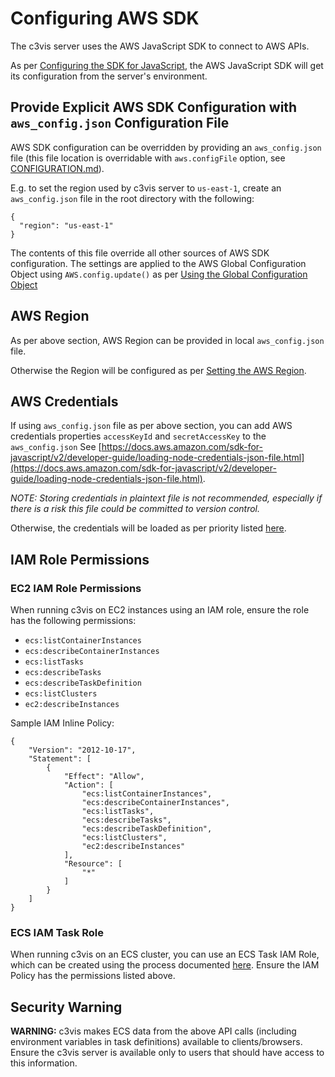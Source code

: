 # Configuring AWS SDK

The c3vis server uses the AWS JavaScript SDK to connect to AWS APIs.

As per [Configuring the SDK for JavaScript](https://docs.aws.amazon.com/sdk-for-javascript/v2/developer-guide/configuring-the-jssdk.html), the AWS JavaScript SDK will get its configuration from the server's environment.

## Provide Explicit AWS SDK Configuration with `aws_config.json` Configuration File

AWS SDK configuration can be overridden by providing an `aws_config.json` file (this file location is overridable with `aws.configFile` option, see [CONFIGURATION.md](CONFIGURATION.md)).

E.g. to set the region used by c3vis server to `us-east-1`, create an `aws_config.json` file in the root directory with the following:

```
{
  "region": "us-east-1"
}
```

The contents of this file override all other sources of AWS SDK configuration.
The settings are applied to the AWS Global Configuration Object using `AWS.config.update()` as per [Using the Global Configuration Object](https://docs.aws.amazon.com/sdk-for-javascript/v2/developer-guide/global-config-object.html)

## AWS Region

As per above section, AWS Region can be provided in local `aws_config.json` file.

Otherwise the Region will be configured as per [Setting the AWS Region](https://docs.aws.amazon.com/sdk-for-javascript/v2/developer-guide/setting-region.html).

## AWS Credentials

If using `aws_config.json` file as per above section, you can add AWS credentials properties `accessKeyId` and `secretAccessKey` to the `aws_config.json`
See [https://docs.aws.amazon.com/sdk-for-javascript/v2/developer-guide/loading-node-credentials-json-file.html](https://docs.aws.amazon.com/sdk-for-javascript/v2/developer-guide/loading-node-credentials-json-file.html).

*NOTE: Storing credentials in plaintext file is not recommended, especially if there is a risk this file could be committed to version control.*

Otherwise, the credentials will be loaded as per priority listed [here](https://docs.aws.amazon.com/sdk-for-javascript/v2/developer-guide/setting-credentials-node.html).

## IAM Role Permissions

### EC2 IAM Role Permissions

When running c3vis on EC2 instances using an IAM role, ensure the role has the
following permissions:

* `ecs:listContainerInstances`
* `ecs:describeContainerInstances`
* `ecs:listTasks`
* `ecs:describeTasks`
* `ecs:describeTaskDefinition`
* `ecs:listClusters`
* `ec2:describeInstances`

Sample IAM Inline Policy:
```
{
    "Version": "2012-10-17",
    "Statement": [
        {
            "Effect": "Allow",
            "Action": [
                "ecs:listContainerInstances",
                "ecs:describeContainerInstances",
                "ecs:listTasks",
                "ecs:describeTasks",
                "ecs:describeTaskDefinition",
                "ecs:listClusters",
                "ec2:describeInstances"
            ],
            "Resource": [
                "*"
            ]
        }
    ]
}
```

### ECS IAM Task Role

When running c3vis on an ECS cluster, you can use an ECS Task IAM Role, which
 can be created using the process documented [here](https://docs.aws.amazon.com/AmazonECS/latest/developerguide/task-iam-roles.html#create_task_iam_policy_and_role).
Ensure the IAM Policy has the permissions listed above.

## Security Warning

**WARNING:** c3vis makes ECS data from the above API calls (including environment variables in task definitions) available to clients/browsers.
Ensure the c3vis server is available only to users that should have access to this information.
